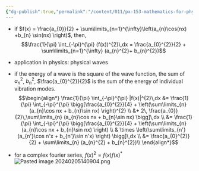 ```yaml
---
{"dg-publish":true,"permalink":"/content/011/px-153-mathematics-for-physicists/term-2/px-153-j-fourier-series/px-153-j6-parseval-s-theorem/","noteIcon":"1","created":"2025-08-27T13:14:05.125+01:00","updated":"2024-11-26T19:39:41.000+00:00"}
---
```


- if $f(x) = \frac{a_{0}}{2} + \sum\limits_{n=1}^{\infty}\left(a_{n}\cos(nx) +b_{n} \sin(nx) \right)$, then, $$\frac{1}{\pi} \int_{-\pi}^{\pi} (f(x))^{2}\,dx = \frac{a_{0}^{2}}{2} + \sum\limits_{n=1}^{\infty} (a_{n}^{2}+ b_{n}^{2})$$
- application in physics: physical waves
- if the energy of a wave is the square of the wave function,  the sum of $a_{n}^{2}$, $b_{n}^{2}$, $\frac{a_{0}^{2}}{2}$ is the sum of the energy of individual vibration modes.
$$\begin{align*}
\frac{1}{\pi} \int_{-\pi}^{\pi} |f(x)|^{2}\,dx &= \frac{1}{\pi} \int_{-\pi}^{\pi} \bigg[\frac{a_{0}^{2}}{4} + \left(\sum\limits_{n} (a_{n}\cos nx + b_{n}\sin nx) \right)^{2} \\
&+ 2\, \frac{a_{0}}{2}\,\sum\limits_{n} (a_{n}\cos nx + b_{n}\sin nx) \bigg]\,dx \\
&= \frac{1}{\pi} \int_{-\pi}^{\pi} \bigg[\frac{a_{0}^{2}}{4} + \left(\sum\limits_{n} (a_{n}\cos nx + b_{n}\sin nx) \right)  \\
& \times \left(\sum\limits_{n'} (a_{n'}\cos n'x + b_{n'}\sin n'x) \right) \bigg]\,dx \\
&= \frac{a_{0}^{2}}{2} + \sum\limits_{n} (a_{n}^{2} + b_{n}^{2})\\
\end{align*}$$

- for a complex fourier series, $f(x)^{2} = f(x)f(x)^{*}$
 ![Pasted image 20240205140904.png](/img/user/pics/Pasted%20image%2020240205140904.png)